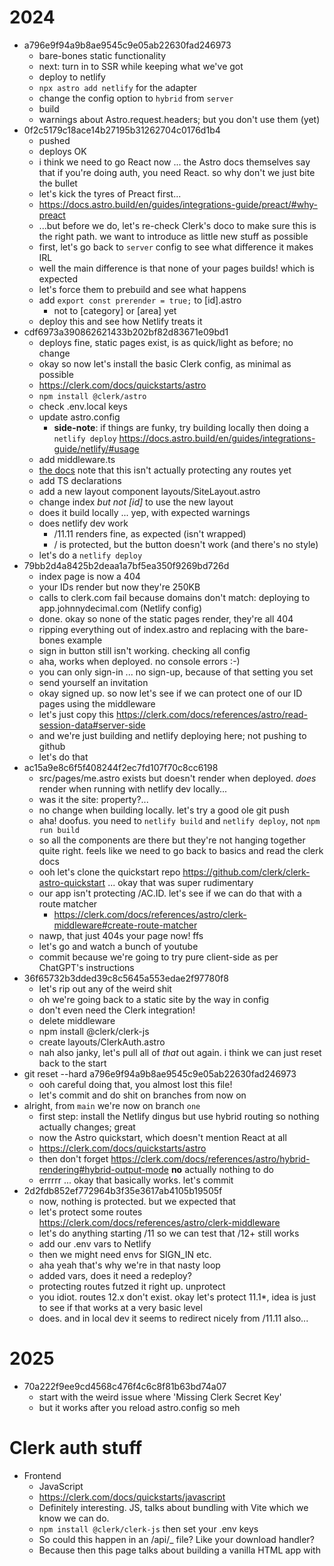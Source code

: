 # 2024

- a796e9f94a9b8ae9545c9e05ab22630fad246973
  - bare-bones static functionality
  - next: turn in to SSR while keeping what we've got
  - deploy to netlify
  - `npx astro add netlify` for the adapter
  - change the config option to `hybrid` from `server`
  - build
  - warnings about Astro.request.headers; but you don't use them (yet)
- 0f2c5179c18ace14b27195b31262704c0176d1b4
  - pushed
  - deploys OK
  - i think we need to go React now ... the Astro docs themselves say that if you're doing auth, you need React. so why don't we just bite the bullet
  - let's kick the tyres of Preact first...
  - https://docs.astro.build/en/guides/integrations-guide/preact/#why-preact
  - ...but before we do, let's re-check Clerk's doco to make sure this is the right path. we want to introduce as little new stuff as possible
  - first, let's go back to `server` config to see what difference it makes IRL
  - well the main difference is that none of your pages builds! which is expected
  - let's force them to prebuild and see what happens
  - add `export const prerender = true;` to [id].astro
    - not to [category] or [area] yet
  - deploy this and see how Netlify treats it
- cdf6973a390862621433b202bf82d83671e09bd1
  - deploys fine, static pages exist, is as quick/light as before; no change
  - okay so now let's install the basic Clerk config, as minimal as possible
  - https://clerk.com/docs/quickstarts/astro
  - `npm install @clerk/astro`
  - check .env.local keys
  - update astro.config
    - **side-note**: if things are funky, try building locally then doing a `netlify deploy` https://docs.astro.build/en/guides/integrations-guide/netlify/#usage
  - add middleware.ts
  - [the docs](https://clerk.com/docs/quickstarts/astro#add-clerk-middleware-to-your-app) note that this isn't actually protecting any routes yet
  - add TS declarations
  - add a new layout component layouts/SiteLayout.astro
  - change index _but not [id]_ to use the new layout
  - does it build locally ... yep, with expected warnings
  - does netlify dev work
    - /11.11 renders fine, as expected (isn't wrapped)
    - / is protected, but the button doesn't work (and there's no style)
  - let's do a `netlify deploy`
- 79bb2d4a8425b2deaa1a7bf5ea350f9269bd726d
  - index page is now a 404
  - your IDs render but now they're 250KB
  - calls to clerk.com fail because domains don't match: deploying to app.johnnydecimal.com (Netlify config)
  - done. okay so none of the static pages render, they're all 404
  - ripping everything out of index.astro and replacing with the bare-bones example
  - sign in button still isn't working. checking all config
  - aha, works when deployed. no console errors :-)
  - you can only sign-in ... no sign-up, because of that setting you set
  - send yourself an invitation
  - okay signed up. so now let's see if we can protect one of our ID pages using the middleware
  - let's just copy this https://clerk.com/docs/references/astro/read-session-data#server-side
  - and we're just building and netlify deploying here; not pushing to github
  - let's do that
- ac15a9e8c6f5f408244f2ec7fd107f70c8cc6198
  - src/pages/me.astro exists but doesn't render when deployed. _does_ render when running with netlify dev locally...
  - was it the site: property?...
  - no change when building locally. let's try a good ole git push
  - aha! doofus. you need to `netlify build` and `netlify deploy`, not `npm run build`
  - so all the components are there but they're not hanging together quite right. feels like we need to go back to basics and read the clerk docs
  - ooh let's clone the quickstart repo https://github.com/clerk/clerk-astro-quickstart ... okay that was super rudimentary
  - our app isn't protecting /AC.ID. let's see if we can do that with a route matcher
    - https://clerk.com/docs/references/astro/clerk-middleware#create-route-matcher
  - nawp, that just 404s your page now! ffs
  - let's go and watch a bunch of youtube
  - commit because we're going to try pure client-side as per ChatGPT's instructions
- 36f65732b3dded39c8c5645a553edae2f97780f8
  - let's rip out any of the weird shit
  - oh we're going back to a static site by the way in config
  - don't even need the Clerk integration!
  - delete middleware
  - npm install @clerk/clerk-js
  - create layouts/ClerkAuth.astro
  - nah also janky, let's pull all of _that_ out again. i think we can just reset back to the start
- git reset --hard a796e9f94a9b8ae9545c9e05ab22630fad246973
  - ooh careful doing that, you almost lost this file!
  - let's commit and do shit on branches from now on
- alright, from `main` we're now on branch `one`
  - first step: install the Netlify dingus but use hybrid routing so nothing actually changes; great
  - now the Astro quickstart, which doesn't mention React at all
  - https://clerk.com/docs/quickstarts/astro
  - then don't forget https://clerk.com/docs/references/astro/hybrid-rendering#hybrid-output-mode **no** actually nothing to do
  - errrrr ... okay that basically works. let's commit
- 2d2fdb852ef772964b3f35e3617ab4105b19505f
  - now, nothing is protected. but we expected that
  - let's protect some routes https://clerk.com/docs/references/astro/clerk-middleware
  - let's do anything starting /11 so we can test that /12+ still works
  - add our .env vars to Netlify
  - then we might need envs for SIGN_IN etc.
  - aha yeah that's why we're in that nasty loop
  - added vars, does it need a redeploy?
  - protecting routes futzed it right up. unprotect
  - you idiot. routes 12.x don't exist. okay let's protect 11.1\*, idea is just to see if that works at a very basic level
  - does. and in local dev it seems to redirect nicely from /11.11 also...

# 2025

- 70a222f9ee9cd4568c476f4c6c8f81b63bd74a07
  - start with the weird issue where 'Missing Clerk Secret Key'
  - but it works after you reload astro.config so meh

# Clerk auth stuff

- Frontend
  - JavaScript
  - https://clerk.com/docs/quickstarts/javascript
  - Definitely interesting. JS, talks about bundling with Vite which we know we can do.
  - `npm install @clerk/clerk-js` then set your .env keys
  - So could this happen in an /api/\_ file? Like your download handler?
  - Because then this page talks about building a vanilla HTML app with <script> tags
- But the clerk.load method might be interesting
  https://clerk.com/docs/references/javascript/clerk/clerk#load
- Okay we're not loving that code when pasted as-is to /api/clerk.ts.
- What about in an .astro component?
  - Nah
- Let's keep going with the doco. Chatty-G recommends @clerk/backend instead.
  - https://clerk.com/docs/references/backend/overview
  - _For example, if you wanted to get a list of all users in your application, instead of creating a fetch to https://api.clerk.com/v1/users endpoint, you can use the users.getUserList() method provided by the JavaScript Backend SDK._
  - `npm i @clerk/backend`
  - Okay and now the basic code works in an Astro component, and logs `clerkClient` as an object
  - It notes that you need to [error handle](https://clerk.com/docs/references/backend/overview#error-handling) with `try/catch`

## Got it!

- So Astro.locals.auth() contains the user's ID
  - https://clerk.com/docs/references/astro/locals
- And clerkClient.users.getUser(userId) now works hunky-dory

- This should be really useful but let's focus on getting the actual API call working first, _then_ worry about how we call it and react to the result.
  - https://docs.astro.build/en/recipes/call-endpoints/

## Recap what we've figured out

- Don't lose this train of thought!
-
